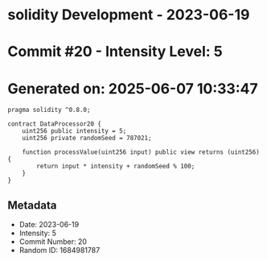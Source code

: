 ﻿# solidity Development - 2023-06-19
# Commit #20 - Intensity Level: 5
# Generated on: 2025-06-07 10:33:47
```solidity
pragma solidity ^0.8.0;

contract DataProcessor20 {
    uint256 public intensity = 5;
    uint256 private randomSeed = 787021;

    function processValue(uint256 input) public view returns (uint256) {
        return input * intensity + randomSeed % 100;
    }
}
```
## Metadata
- Date: 2023-06-19
- Intensity: 5
- Commit Number: 20
- Random ID: 1684981787
